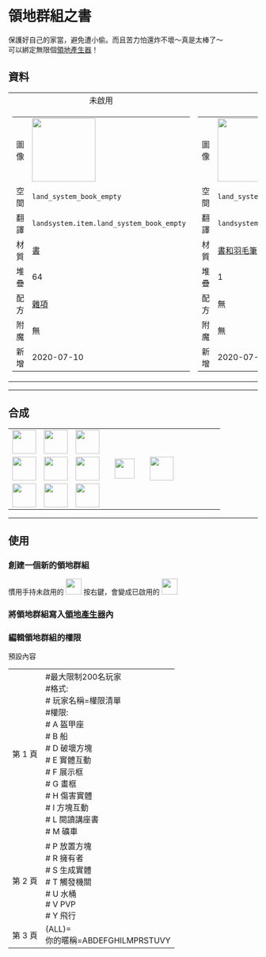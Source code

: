 # 領地群組之書
保護好自己的家當，避免遭小偷。而且苦力怕還炸不壞～真是太棒了～  
可以綁定無限個[領地產生器](land_block.md)！

## 資料
<table>
    <tr>
        <td align="center">未啟用</td>
        <td align="center">已啟用</td>
    </tr>
    <tr>
        <td>
            <table>
                <tr><td>圖像</td><td><img src="https://i.imgur.com/Vj4LxUG.png" width="128"/></td></tr>
                <tr><td>空間</td><td><code>land_system_book_empty</code></td></tr>
                <tr><td>翻譯</td><td><code>landsystem.item.land_system_book_empty</code></td></tr>
                <tr><td>材質</td><td><a href="https://minecraft.fandom.com/zh/wiki/書">書</a></td></tr>
                <tr><td>堆疊</td><td>64</td></tr>
                <tr><td>配方</td><td><a href="https://minecraft.fandom.com/zh/wiki/合成/雜項配方">雜項</a></td></tr>
                <tr><td>附魔</td><td>無</td></tr>
                <tr><td>新增</td><td>2020-07-10</td></tr>
            </table>
        </td>
        <td>
            <table>
                <tr><td>圖像</td><td><img src="https://i.imgur.com/duGvD3y.png" width="128"/></td></tr>
                <tr><td>空間</td><td><code>land_system_book</code></td></tr>
                <tr><td>翻譯</td><td><code>landsystem.item.land_system_book</code></td></tr>
                <tr><td>材質</td><td><a href="https://minecraft.fandom.com/zh/wiki/書和羽毛筆">書和羽毛筆</a></td></tr>
                <tr><td>堆疊</td><td>1</td></tr>
                <tr><td>配方</td><td>無</td></tr>
                <tr><td>附魔</td><td>無</td></tr>
                <tr><td>新增</td><td>2020-07-10</td></tr>
            </table>
        </td>
    </tr>
</table>
  
---
  
## 合成
<table>
    <tr><td><img src="https://i.imgur.com/hK44ttL.png" width="48"/></td><td><img src="https://i.imgur.com/hK44ttL.png" width="48"/></td><td><img src="https://i.imgur.com/hK44ttL.png" width="48"/></td><td colspan="3"></td></tr>
    <tr><td><img src="https://i.imgur.com/hK44ttL.png" width="48"/></td><td><img src="https://i.imgur.com/Oqe8FMm.png" width="48"/></td><td><img src="https://i.imgur.com/hK44ttL.png" width="48"/></td><td width="70" align="center"><img src="https://i.imgur.com/VE0KqIE.png" width="40"/></td><td><img src="https://i.imgur.com/Vj4LxUG.png" width="48"/></td><td width="70"></td></tr>
    <tr><td><img src="https://i.imgur.com/hK44ttL.png" width="48"/></td><td><img src="https://i.imgur.com/hK44ttL.png" width="48"/></td><td><img src="https://i.imgur.com/hK44ttL.png" width="48"/></td><td colspan="3"></td></tr>
</table>
  
---

## 使用
### 創建一個新的領地群組
慣用手持未啟用的 <img src="https://i.imgur.com/Vj4LxUG.png" width="32"/> 按右鍵，會變成已啟用的 <img src="https://i.imgur.com/duGvD3y.png" width="32"/>

### 將領地群組寫入[領地產生器](land_block.md)內


### 編輯領地群組的權限
預設內容
<table>
    <tr>
        <td>
第 1 頁
        </td>
        <td>
#最大限制200名玩家<br/>
#格式:<br/>
#  玩家名稱=權限清單<br/>
#權限:<br/>
#  A 盔甲座<br/>
#  B 船<br/>
#  D 破壞方塊<br/>
#  E 實體互動<br/>
#  F 展示框<br/>
#  G 畫框<br/>
#  H 傷害實體<br/>
#  I 方塊互動<br/>
#  L 閱讀講座書<br/>
#  M 礦車
        </td>
    </tr>
    <tr>
        <td>
第 2 頁
        </td>
        <td>
#  P 放置方塊<br/>
#  R 擁有者<br/>
#  S 生成實體<br/>
#  T 觸發機關<br/>
#  U 水桶<br/>
#  V PVP<br/>
#  Y 飛行
        </td>
    </tr>
    <tr>
        <td>
第 3 頁
        </td>
        <td>
(ALL)=<br/>
你的暱稱=ABDEFGHILMPRSTUVY
        </td>
    </tr>
</table>
